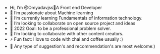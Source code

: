 -  Hi, I’m @Omyadavjss👋A Front end Developer
- 👀 I’m passionate about Machine learning
- 🌱 I’m currently learning Fundamentals of information technology.
- 💞️ I’m looking to collaborate on open source project and ideas
- 🥅 2022 Goal: to be a professional problem solver.
- 👯 I’m looking to collaborate with other content creators.
- ⚡ Fun fact: I love to code with chai and coffee usually :)
- 🧿 Any type of suggestion's and recommendation's are most welcome:)
<!---
Omyadavjss/Omyadavjss is a ✨ special ✨ repository because its `README.md` (this file) appears on your GitHub profile.
You can click the Preview link to take a look at your changes.
--->
